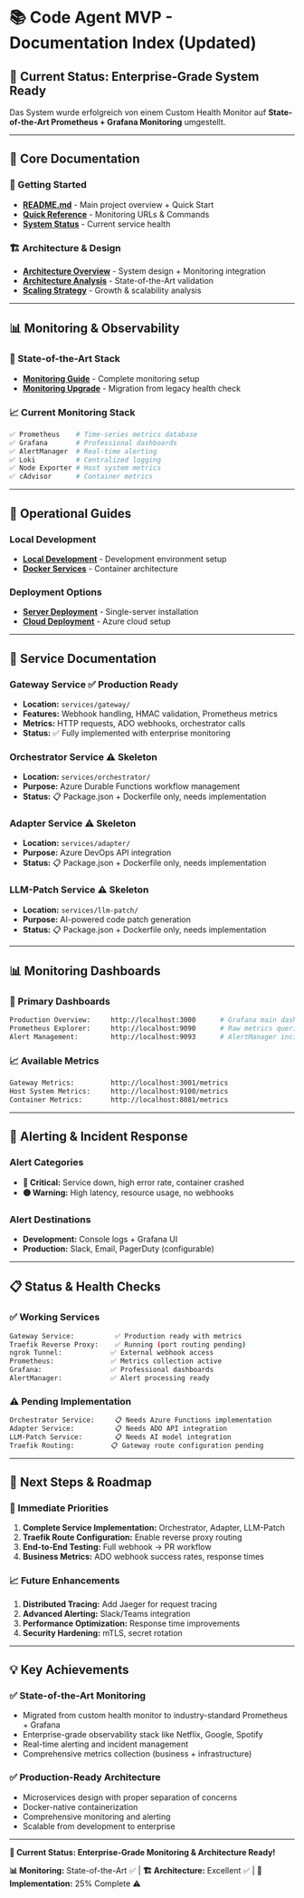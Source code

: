 # 📚 Code Agent MVP - Documentation Index (Updated)

## 🎯 **Current Status: Enterprise-Grade System Ready**

Das System wurde erfolgreich von einem Custom Health Monitor auf **State-of-the-Art Prometheus + Grafana Monitoring** umgestellt.

---

## 📖 **Core Documentation**

### **🚀 Getting Started**
- **[README.md](../README.md)** - Main project overview + Quick Start
- **[Quick Reference](./quick-reference-monitoring.md)** - Monitoring URLs & Commands
- **[System Status](./system-status-report.md)** - Current service health

### **🏗️ Architecture & Design**
- **[Architecture Overview](./architecture.md)** - System design + Monitoring integration
- **[Architecture Analysis](./architecture-analysis.md)** - State-of-the-Art validation
- **[Scaling Strategy](./scaling-architecture.md)** - Growth & scalability analysis

---

## 📊 **Monitoring & Observability**

### **🎯 State-of-the-Art Stack**
- **[Monitoring Guide](./monitoring-state-of-the-art.md)** - Complete monitoring setup
- **[Monitoring Upgrade](./monitoring-upgrade.md)** - Migration from legacy health check

### **📈 Current Monitoring Stack**
```bash
✅ Prometheus    # Time-series metrics database
✅ Grafana       # Professional dashboards  
✅ AlertManager  # Real-time alerting
✅ Loki          # Centralized logging
✅ Node Exporter # Host system metrics
✅ cAdvisor      # Container metrics
```

---

## 🚀 **Operational Guides**

### **Local Development**
- **[Local Development](./local_dev.md)** - Development environment setup
- **[Docker Services](./docker-services-vergleich.md)** - Container architecture

### **Deployment Options**
- **[Server Deployment](../ops/server/README.md)** - Single-server installation
- **[Cloud Deployment](../ops/infra/README.md)** - Azure cloud setup

---

## 🔧 **Service Documentation**

### **Gateway Service** ✅ Production Ready
- **Location:** `services/gateway/`
- **Features:** Webhook handling, HMAC validation, Prometheus metrics
- **Metrics:** HTTP requests, ADO webhooks, orchestrator calls
- **Status:** ✅ Fully implemented with enterprise monitoring

### **Orchestrator Service** ⚠️ Skeleton
- **Location:** `services/orchestrator/`
- **Purpose:** Azure Durable Functions workflow management
- **Status:** 📋 Package.json + Dockerfile only, needs implementation

### **Adapter Service** ⚠️ Skeleton  
- **Location:** `services/adapter/`
- **Purpose:** Azure DevOps API integration
- **Status:** 📋 Package.json + Dockerfile only, needs implementation

### **LLM-Patch Service** ⚠️ Skeleton
- **Location:** `services/llm-patch/`
- **Purpose:** AI-powered code patch generation
- **Status:** 📋 Package.json + Dockerfile only, needs implementation

---

## 📊 **Monitoring Dashboards**

### **🎯 Primary Dashboards**
```bash
Production Overview:     http://localhost:3000      # Grafana main dashboard
Prometheus Explorer:     http://localhost:9090      # Raw metrics queries
Alert Management:        http://localhost:9093      # AlertManager incidents
```

### **📈 Available Metrics**
```bash
Gateway Metrics:         http://localhost:3001/metrics
Host System Metrics:     http://localhost:9100/metrics  
Container Metrics:       http://localhost:8081/metrics
```

---

## 🚨 **Alerting & Incident Response**

### **Alert Categories**
- **🔴 Critical:** Service down, high error rate, container crashed
- **🟡 Warning:** High latency, resource usage, no webhooks

### **Alert Destinations**
- **Development:** Console logs + Grafana UI
- **Production:** Slack, Email, PagerDuty (configurable)

---

## 📋 **Status & Health Checks**

### **✅ Working Services**
```bash
Gateway Service:          ✅ Production ready with metrics
Traefik Reverse Proxy:    ✅ Running (port routing pending)
ngrok Tunnel:            ✅ External webhook access
Prometheus:              ✅ Metrics collection active
Grafana:                 ✅ Professional dashboards
AlertManager:            ✅ Alert processing ready
```

### **⚠️ Pending Implementation**
```bash
Orchestrator Service:     📋 Needs Azure Functions implementation
Adapter Service:          📋 Needs ADO API integration
LLM-Patch Service:        📋 Needs AI model integration
Traefik Routing:         📋 Gateway route configuration pending
```

---

## 🎯 **Next Steps & Roadmap**

### **🚀 Immediate Priorities**
1. **Complete Service Implementation:** Orchestrator, Adapter, LLM-Patch
2. **Traefik Route Configuration:** Enable reverse proxy routing
3. **End-to-End Testing:** Full webhook → PR workflow
4. **Business Metrics:** ADO webhook success rates, response times

### **📈 Future Enhancements**
1. **Distributed Tracing:** Add Jaeger for request tracing
2. **Advanced Alerting:** Slack/Teams integration
3. **Performance Optimization:** Response time improvements
4. **Security Hardening:** mTLS, secret rotation

---

## 💡 **Key Achievements**

### **✅ State-of-the-Art Monitoring**
- Migrated from custom health monitor to industry-standard Prometheus + Grafana
- Enterprise-grade observability stack like Netflix, Google, Spotify
- Real-time alerting and incident management
- Comprehensive metrics collection (business + infrastructure)

### **✅ Production-Ready Architecture**
- Microservices design with proper separation of concerns
- Docker-native containerization
- Comprehensive monitoring and alerting
- Scalable from development to enterprise

---

**🎉 Current Status: Enterprise-Grade Monitoring & Architecture Ready!**

**📊 Monitoring:** State-of-the-Art ✅ | **🏗️ Architecture:** Excellent ✅ | **🚀 Implementation:** 25% Complete ⚠️
